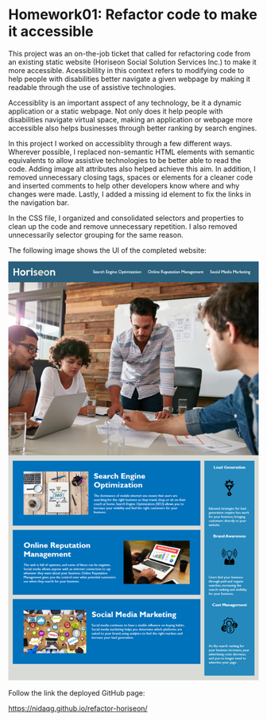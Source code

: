 # Homework01: Refactor code to make it accessible

This project was an on-the-job ticket that called for refactoring code from an existing static website (Horiseon Social Solution Services Inc.) to make it more accessible. Acessiblility in this context refers to modifying code to help people with disabilities better navigate a given webpage by making it readable through the use of assistive technologies.

Accessiblity is an important asspect of any technology, be it a dynamic application or a static webpage. Not only does it help people with disabilities navigate virtual space, making an application or webpage more accessible also helps businesses through better ranking by search engines. 

In this project I worked on accessiblity through a few different ways. Wherever possible, I replaced non-semantic HTML elements with semantic equivalents to allow assistive technologies to be better able to read the code. Adding image alt attributes also helped achieve this aim. In addition, I removed unnecessary closing tags, spaces or elements for a cleaner code and inserted comments to help other developers know where and why changes were made. Lastly, I added a missing id element to fix the links in the navigation bar.

In the CSS file, I organized and consolidated selectors and properties to clean up the code and remove unnecessary repetition. I also removed unnecessarily selector grouping for the same reason.

The following image shows the UI of the completed website:

![Code Refactor Demo](assets/horiseon-demo.png)

Follow the link the deployed GitHub page:

https://nidaqg.github.io/refactor-horiseon/



